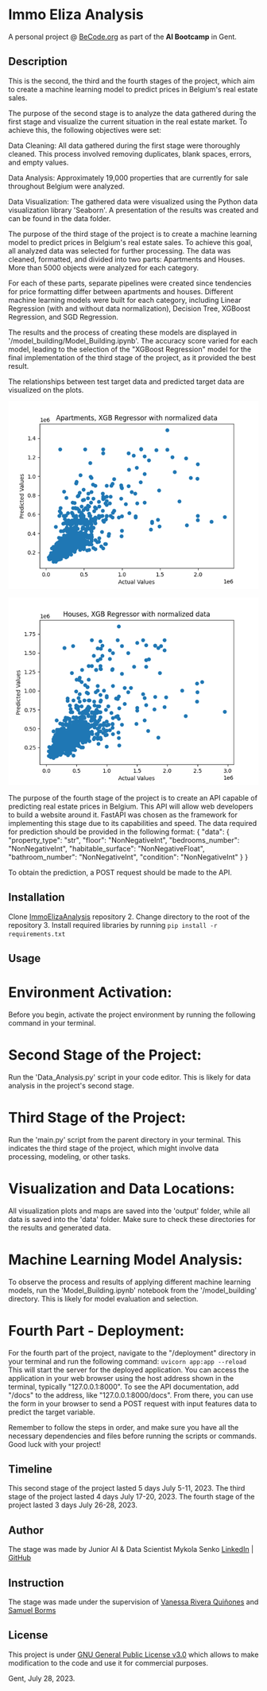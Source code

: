 
# Immo Eliza Analysis

A personal project @ [BeCode.org](https://becode.org/) as part of the **AI Bootcamp** in Gent.
## Description

This is the second, the third and the fourth stages of the project, which aim to create a machine learning model to predict prices in Belgium's real estate sales.

The purpose of the second stage is to analyze the data gathered during the first stage and visualize the current situation in the real estate market. To achieve this, the following objectives were set:

Data Cleaning: All data gathered during the first stage were thoroughly cleaned. This process involved removing duplicates, blank spaces, errors, and empty values.

Data Analysis: Approximately 19,000 properties that are currently for sale throughout Belgium were analyzed.

Data Visualization: The gathered data were visualized using the Python data visualization library 'Seaborn'. A presentation of the results was created and can be found in the data folder.

The purpose of the third stage of the project is to create a machine learning model to predict prices in Belgium's real estate sales. To achieve this goal, all analyzed data was selected for further processing. The data was cleaned, formatted, and divided into two parts: Apartments and Houses. More than 5000 objects were analyzed for each category.

For each of these parts, separate pipelines were created since tendencies for price formatting differ between apartments and houses. Different machine learning models were built for each category, including Linear Regression (with and without data normalization), Decision Tree, XGBoost Regression, and SGD Regression.

The results and the process of creating these models are displayed in '/model_building/Model_Building.ipynb'. The accuracy score varied for each model, leading to the selection of the "XGBoost Regression" model for the final implementation of the third stage of the project, as it provided the best result.

The relationships between test target data and predicted target data are visualized on the plots.

![Alt text](output/plot_MB_9.png)

![Alt text](output/plot_MB_10.png)

The purpose of the fourth stage of the project is to create an API capable of predicting real estate prices in Belgium. This API will allow web developers to build a website around it. FastAPI was chosen as the framework for implementing this stage due to its capabilities and speed. The data required for prediction should be provided in the following format:
{
    "data": {
        "property_type": "str",
        "floor": "NonNegativeInt",
        "bedrooms_number": "NonNegativeInt",
        "habitable_surface": "NonNegativeFloat",
        "bathroom_number": "NonNegativeInt",
        "condition": "NonNegativeInt"
    }
}

To obtain the prediction, a POST request should be made to the API.

## Installation

 Clone [ImmoElizaAnalysis](https://github.com/MykolaSenko/ImmoEliza-Prediction.git) repository
2. Change directory to the root of the repository
3. Install required libraries by running `pip install -r requirements.txt`

## Usage

# Environment Activation:
Before you begin, activate the project environment by running the following command in your terminal.
# Second Stage of the Project:
Run the 'Data_Analysis.py' script in your code editor. This is likely for data analysis in the project's second stage.
# Third Stage of the Project:
Run the 'main.py' script from the parent directory in your terminal. This indicates the third stage of the project, which might involve data processing, modeling, or other tasks.
# Visualization and Data Locations:
All visualization plots and maps are saved into the 'output' folder, while all data is saved into the 'data' folder. Make sure to check these directories for the results and generated data.
# Machine Learning Model Analysis:
To observe the process and results of applying different machine learning models, run the 'Model_Building.ipynb' notebook from the '/model_building' directory. This is likely for model evaluation and selection.
# Fourth Part - Deployment:
For the fourth part of the project, navigate to the "/deployment" directory in your terminal and run the following command:
```uvicorn app:app --reload```
This will start the server for the deployed application. You can access the application in your web browser using the host address shown in the terminal, typically "127.0.0.1:8000". To see the API documentation, add "/docs" to the address, like "127.0.0.1:8000/docs". From there, you can use the form in your browser to send a POST request with input features data to predict the target variable.

Remember to follow the steps in order, and make sure you have all the necessary dependencies and files before running the scripts or commands. Good luck with your project!

## Timeline

This second stage of the project lasted 5 days July 5-11, 2023. 
The third stage of the project lasted 4 days July 17-20, 2023.
The fourth stage of the project lasted 3 days July 26-28, 2023.
## Author

The stage was made by Junior AI & Data Scientist Mykola Senko [LinkedIn](https://www.linkedin.com/in/mykola-senko-683510a4/) | [GitHub](https://github.com/MykolaSenko)

## Instruction

The stage was made under the supervision of [Vanessa Rivera Quiñones](https://www.linkedin.com/in/vriveraq/) and [Samuel Borms](https://www.linkedin.com/in/sam-borms/?originalSubdomain=be)

## License

This project is under [GNU General Public License v3.0](./LICENSE) which allows to make modification to the code and use it for commercial purposes.

Gent, July 28, 2023.

[def]: image.png
